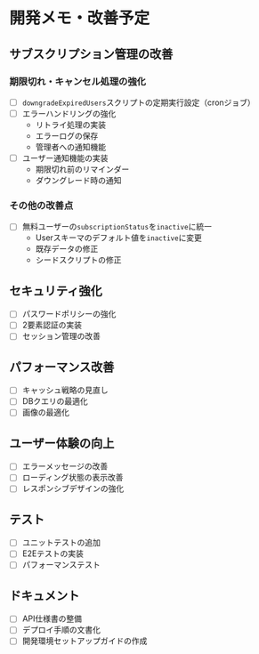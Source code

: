 # 開発メモ・改善予定

## サブスクリプション管理の改善

### 期限切れ・キャンセル処理の強化
- [ ] `downgradeExpiredUsers`スクリプトの定期実行設定（cronジョブ）
- [ ] エラーハンドリングの強化
  - リトライ処理の実装
  - エラーログの保存
  - 管理者への通知機能
- [ ] ユーザー通知機能の実装
  - 期限切れ前のリマインダー
  - ダウングレード時の通知

### その他の改善点
- [ ] 無料ユーザーの`subscriptionStatus`を`inactive`に統一
  - Userスキーマのデフォルト値を`inactive`に変更
  - 既存データの修正
  - シードスクリプトの修正

## セキュリティ強化
- [ ] パスワードポリシーの強化
- [ ] 2要素認証の実装
- [ ] セッション管理の改善

## パフォーマンス改善
- [ ] キャッシュ戦略の見直し
- [ ] DBクエリの最適化
- [ ] 画像の最適化

## ユーザー体験の向上
- [ ] エラーメッセージの改善
- [ ] ローディング状態の表示改善
- [ ] レスポンシブデザインの強化

## テスト
- [ ] ユニットテストの追加
- [ ] E2Eテストの実装
- [ ] パフォーマンステスト

## ドキュメント
- [ ] API仕様書の整備
- [ ] デプロイ手順の文書化
- [ ] 開発環境セットアップガイドの作成